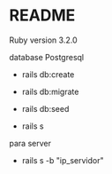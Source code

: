 # README

Ruby version 3.2.0

database Postgresql

* rails db:create

* rails db:migrate

* rails db:seed

* rails s


para server

* rails s -b "ip_servidor"
